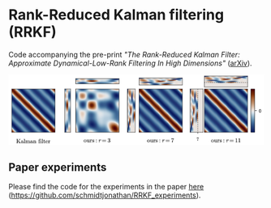 # Rank-Reduced Kalman filtering (RRKF)

Code accompanying the pre-print *"The Rank-Reduced Kalman Filter: Approximate
Dynamical-Low-Rank Filtering In High Dimensions"* ([arXiv](http://arxiv.org/abs/2306.07774)).

<div align="center">

![Figure1](./docs/assets/fig1.png)

</div>


## Paper experiments

Please find the code for the experiments in the paper [here](https://github.com/schmidtjonathan/RRKF_experiments) (https://github.com/schmidtjonathan/RRKF_experiments).